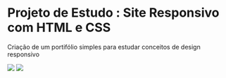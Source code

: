 # Projeto de Estudo : Site Responsivo com HTML e CSS 
Criação de um portifólio simples para estudar conceitos de design responsivo

<img src="https://img.shields.io/badge/HTML5-E34F26?style=for-the-badge&logo=html5&logoColor=white"> <img src="https://img.shields.io/badge/CSS3-1572B6?style=for-the-badge&logo=css3&logoColor=white">

